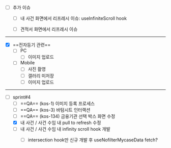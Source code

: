- [ ] 추가 이슈
	- [ ] 내 사건 화면에서 리프레시 이슈: useInfiniteScroll hook
	- [ ] 견적서 화면에서 리프레시 이슈


***

- [x] ==전자등기 관련==
	- [ ] PC
		- [ ] 이미지 업로드
	- [ ] Mobile
		- [ ] 사진 촬영
		- [ ] 갤러리 미저장
		- [ ] 이미지 업로드

***


- [ ] sprint#4
	- [ ] ==QA== (kos-1) 이미지 등록 프로세스
	- [ ] ==QA== (kos-3) 바텀시트 인터랙션
	- [ ] ==QA== (kos-134) 금융기관 선택 박스 화면 수정
	- [x] 내 사건 / 사건 수임 내 pull to refresh 수정
	- [ ] 내 사건 / 사건 수임 내 infinity scroll hook 개발
		- [ ] intersection hook만 신규 개발 후 useNofilterMycaseData fetch?
	

